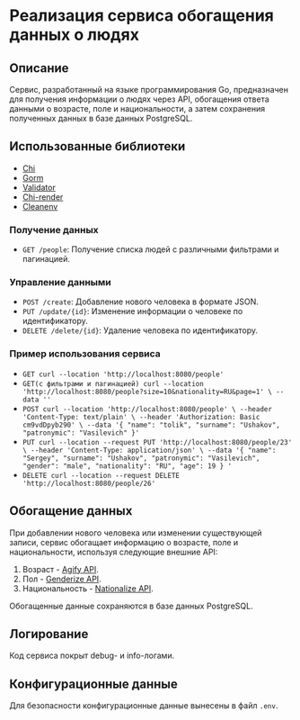 # Реализация сервиса обогащения данных о людях

## Описание

Сервис, разработанный на языке программирования Go, 
предназначен для получения информации о людях через API, 
обогащения ответа данными о возрасте, поле и национальности, 
а затем сохранения полученных данных в базе данных PostgreSQL.

## Использованные библиотеки
- [Chi](https://github.com/go-chi/chi/)
- [Gorm](https://github.com/go-gorm/gorm)
- [Validator](https://pkg.go.dev/github.com/go-playground/validator/v10)
- [Chi-render](https://github.com/go-chi/render)
- [Cleanenv](https://github.com/ilyakaznacheev/cleanenv)

### Получение данных
- `GET /people`: Получение списка людей с различными фильтрами и пагинацией.

### Управление данными
- `POST /create`: Добавление нового человека в формате JSON.
- `PUT /update/{id}`: Изменение информации о человеке по идентификатору.
- `DELETE /delete/{id}`: Удаление человека по идентификатору.

### Пример использования сервиса
- `GET curl --location 'http://localhost:8080/people'`
- `GET(с фильтрами и пагинацией) curl --location 'http://localhost:8080/people?size=10&nationality=RU&page=1' \
  --data ''`
- `POST curl --location 'http://localhost:8080/people' \
  --header 'Content-Type: text/plain' \
  --header 'Authorization: Basic cm9vdDpyb290' \
  --data '{
  "name": "tolik",
  "surname": "Ushakov",
  "patronymic": "Vasilevich"
  }'`
- `PUT curl --location --request PUT 'http://localhost:8080/people/23' \
  --header 'Content-Type: application/json' \
  --data '{
  "name": "Sergey",
  "surname": "Ushakov",
  "patronymic": "Vasilevich",
  "gender": "male",
  "nationality": "RU",
  "age": 19
  }
  '`
- `DELETE curl --location --request DELETE 'http://localhost:8080/people/26'`

## Обогащение данных

При добавлении нового человека или изменении существующей записи, сервис обогащает информацию о возрасте, поле и национальности, используя следующие внешние API:
1. Возраст - [Agify API](https://api.agify.io/?name=Dmitriy).
2. Пол - [Genderize API](https://api.genderize.io/?name=Dmitriy).
3. Национальность - [Nationalize API](https://api.nationalize.io/?name=Dmitriy).

Обогащенные данные сохраняются в базе данных PostgreSQL.

## Логирование

Код сервиса покрыт debug- и info-логами.

## Конфигурационные данные

Для безопасности конфигурационные данные вынесены в файл `.env`.
